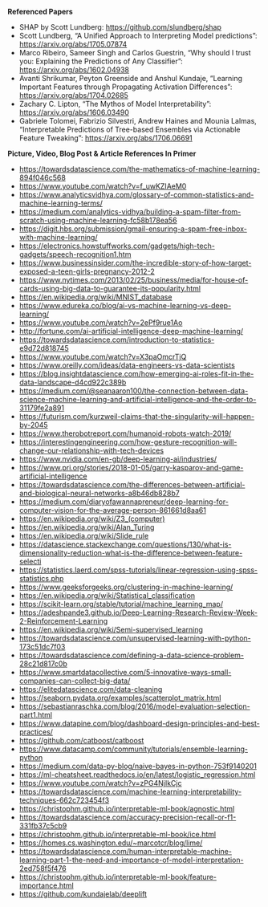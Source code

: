 **Referenced Papers**

- SHAP by Scott Lundberg: https://github.com/slundberg/shap
- Scott Lundberg, “A Unified Approach to Interpreting Model predictions”: https://arxiv.org/abs/1705.07874
- Marco Ribeiro, Sameer Singh and Carlos Guestrin, “Why should I trust you: Explaining the Predictions of Any Classifier”: https://arxiv.org/abs/1602.04938
- Avanti Shrikumar, Peyton Greenside and Anshul Kundaje, “Learning Important Features through Propagating Activation Differences”: https://arxiv.org/abs/1704.02685
- Zachary C. Lipton, “The Mythos of Model Interpretability”: https://arxiv.org/abs/1606.03490
- Gabriele Tolomei, Fabrizio Silvestri, Andrew Haines and Mounia Lalmas, “Interpretable Predictions of Tree-based Ensembles via Actionable Feature Tweaking”: https://arxiv.org/abs/1706.06691


**Picture, Video, Blog Post & Article References In Primer**

- https://towardsdatascience.com/the-mathematics-of-machine-learning-894f046c568
- https://www.youtube.com/watch?v=f_uwKZIAeM0
- https://www.analyticsvidhya.com/glossary-of-common-statistics-and-machine-learning-terms/ 
- https://medium.com/analytics-vidhya/building-a-spam-filter-from-scratch-using-machine-learning-fc58b178ea56
- https://digit.hbs.org/submission/gmail-ensuring-a-spam-free-inbox-with-machine-learning/
- https://electronics.howstuffworks.com/gadgets/high-tech-gadgets/speech-recognition1.htm
- https://www.businessinsider.com/the-incredible-story-of-how-target-exposed-a-teen-girls-pregnancy-2012-2
- https://www.nytimes.com/2013/02/25/business/media/for-house-of-cards-using-big-data-to-guarantee-its-popularity.html
- https://en.wikipedia.org/wiki/MNIST_database
- https://www.edureka.co/blog/ai-vs-machine-learning-vs-deep-learning/
- https://www.youtube.com/watch?v=2ePf9rue1Ao
- http://fortune.com/ai-artificial-intelligence-deep-machine-learning/
- https://towardsdatascience.com/introduction-to-statistics-e9d72d818745
- https://www.youtube.com/watch?v=X3paOmcrTjQ
- https://www.oreilly.com/ideas/data-engineers-vs-data-scientists
- https://blog.insightdatascience.com/how-emerging-ai-roles-fit-in-the-data-landscape-d4cd922c389b
- https://medium.com/@seanaaron100/the-connection-between-data-science-machine-learning-and-artificial-intelligence-and-the-order-to-31179fe2a891
- https://futurism.com/kurzweil-claims-that-the-singularity-will-happen-by-2045
- https://www.therobotreport.com/humanoid-robots-watch-2019/
- https://interestingengineering.com/how-gesture-recognition-will-change-our-relationship-with-tech-devices
- https://www.nvidia.com/en-gb/deep-learning-ai/industries/
- https://www.pri.org/stories/2018-01-05/garry-kasparov-and-game-artificial-intelligence
- https://towardsdatascience.com/the-differences-between-artificial-and-biological-neural-networks-a8b46db828b7
- https://medium.com/diaryofawannapreneur/deep-learning-for-computer-vision-for-the-average-person-861661d8aa61
- https://en.wikipedia.org/wiki/Z3_(computer)
- https://en.wikipedia.org/wiki/Alan_Turing
- https://en.wikipedia.org/wiki/Slide_rule
- https://datascience.stackexchange.com/questions/130/what-is-dimensionality-reduction-what-is-the-difference-between-feature-selecti
- https://statistics.laerd.com/spss-tutorials/linear-regression-using-spss-statistics.php
- https://www.geeksforgeeks.org/clustering-in-machine-learning/
- https://en.wikipedia.org/wiki/Statistical_classification
- https://scikit-learn.org/stable/tutorial/machine_learning_map/
- https://adeshpande3.github.io/Deep-Learning-Research-Review-Week-2-Reinforcement-Learning
- https://en.wikipedia.org/wiki/Semi-supervised_learning
- https://towardsdatascience.com/unsupervised-learning-with-python-173c51dc7f03
- https://towardsdatascience.com/defining-a-data-science-problem-28c21d817c0b
- https://www.smartdatacollective.com/5-innovative-ways-small-companies-can-collect-big-data/
- https://elitedatascience.com/data-cleaning
- https://seaborn.pydata.org/examples/scatterplot_matrix.html
- https://sebastianraschka.com/blog/2016/model-evaluation-selection-part1.html
- https://www.datapine.com/blog/dashboard-design-principles-and-best-practices/
- https://github.com/catboost/catboost
- https://www.datacamp.com/community/tutorials/ensemble-learning-python
- https://medium.com/data-py-blog/naive-bayes-in-python-753f9140201
- https://ml-cheatsheet.readthedocs.io/en/latest/logistic_regression.html
- https://www.youtube.com/watch?v=zPG4NjIkCjc
- https://towardsdatascience.com/machine-learning-interpretability-techniques-662c723454f3
- https://christophm.github.io/interpretable-ml-book/agnostic.html
- https://towardsdatascience.com/accuracy-precision-recall-or-f1-331fb37c5cb9
- https://christophm.github.io/interpretable-ml-book/ice.html
- https://homes.cs.washington.edu/~marcotcr/blog/lime/
- https://towardsdatascience.com/human-interpretable-machine-learning-part-1-the-need-and-importance-of-model-interpretation-2ed758f5f476
- https://christophm.github.io/interpretable-ml-book/feature-importance.html
- https://github.com/kundajelab/deeplift

